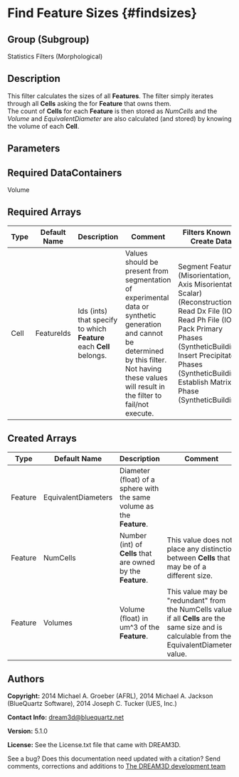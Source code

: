 Find Feature Sizes {#findsizes}
======

## Group (Subgroup) ##
Statistics Filters (Morphological)

## Description ##
This filter calculates the sizes of all **Features**.  The filter simply iterates through all **Cells** asking the for **Feature** that owns them.  
The count of **Cells** for each **Feature** is then stored as *NumCells* and the *Volume* and *EquivalentDiameter* are also calculated (and stored) by knowing 
the volume of each **Cell**.

## Parameters ##

## Required DataContainers ##
Volume

## Required Arrays ##

| Type | Default Name | Description | Comment | Filters Known to Create Data |
|------|--------------|-------------|---------|-----|
| Cell | FeatureIds | Ids (ints) that specify to which **Feature** each **Cell** belongs. | Values should be present from segmentation of experimental data or synthetic generation and cannot be determined by this filter. Not having these values will result in the filter to fail/not execute. | Segment Features (Misorientation, C-Axis Misorientation, Scalar) (Reconstruction), Read Dx File (IO), Read Ph File (IO), Pack Primary Phases (SyntheticBuilding), Insert Precipitate Phases (SyntheticBuilding), Establish Matrix Phase (SyntheticBuilding) |

## Created Arrays ##

| Type | Default Name | Description | Comment |
|------|--------------|-------------|---------|
| Feature | EquivalentDiameters | Diameter (float) of a sphere with the same volume as the **Feature**. |  |
| Feature | NumCells | Number (int) of **Cells** that are owned by the **Feature**. | This value does not place any distinction between **Cells** that may be of a different size. |
| Feature | Volumes | Volume (float) in um^3 of the **Feature**. | This value may be "redundant" from the NumCells value if all **Cells** are the same size and is calculable from the EquivalentDiameters value. |

## Authors ##

**Copyright:** 2014 Michael A. Groeber (AFRL), 2014 Michael A. Jackson (BlueQuartz Software), 2014 Joseph C. Tucker (UES, Inc.)

**Contact Info:** dream3d@bluequartz.net

**Version:** 5.1.0

**License:**  See the License.txt file that came with DREAM3D.




See a bug? Does this documentation need updated with a citation? Send comments, corrections and additions to [The DREAM3D development team](mailto:dream3d@bluequartz.net?subject=Documentation%20Correction)

